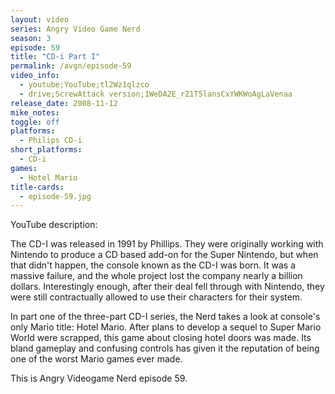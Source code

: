 ```yaml
---
layout: video
series: Angry Video Game Nerd
season: 3
episode: 59
title: "CD-i Part I"
permalink: /avgn/episode-59
video_info:
  - youtube;YouTube;tl2Wz1qlzco
  - drive;ScrewAttack version;1WeDA2E_rZ1T5lansCxYWKWoAgLaVenaa
release_date: 2008-11-12
mike_notes:
toggle: off
platforms:
  - Philips CD-i
short_platforms:
  - CD-i
games:
  - Hotel Mario
title-cards:
  - episode-59.jpg
---
```


<p class="yt-description">YouTube description:</p>

The CD-I was released in 1991 by Phillips. They were originally working with Nintendo to produce a CD based add-on for the Super Nintendo, but when that didn't happen, the console known as the CD-I was born. It was a massive failure, and the whole project lost the company nearly a billion dollars. Interestingly enough, after their deal fell through with Nintendo, they were still contractually allowed to use their characters for their system.

In part one of the three-part CD-I series, the Nerd takes a look at console's only Mario title: Hotel Mario. After plans to develop a sequel to Super Mario World were scrapped, this game about closing hotel doors was made. Its bland gameplay and confusing controls has given it the reputation of being one of the worst Mario games ever made.

This is Angry Videogame Nerd episode 59.